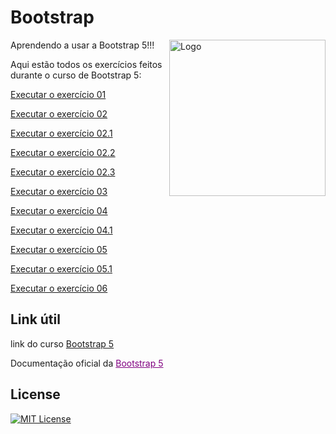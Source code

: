 # Bootstrap

<img src="https://cdn.jsdelivr.net/gh/devicons/devicon@latest/icons/bootstrap/bootstrap-original.svg" alt="Logo" align="right" width="250"/>

Aprendendo a usar a Bootstrap 5!!!
 
Aqui estão todos os exercícios feitos durante o curso de Bootstrap 5:

<a href= "https://anajulialeite.github.io/Bootstrap/Aula01.html">Executar o exercício 01</a>

<a href= "https://anajulialeite.github.io/Bootstrap/Aula02.html">Executar o exercício 02</a>

<a href= "https://anajulialeite.github.io/Bootstrap/Aula02-1.html">Executar o exercício 02.1</a>

<a href= "https://anajulialeite.github.io/Bootstrap/Aula02-2.html">Executar o exercício 02.2</a>

<a href= "https://anajulialeite.github.io/Bootstrap/Aula02-3.html">Executar o exercício 02.3</a>

<a href= "https://anajulialeite.github.io/Bootstrap/Aula03.html">Executar o exercício 03</a>

<a href= "https://anajulialeite.github.io/Bootstrap/Aula04.html">Executar o exercício 04</a>

<a href= "https://anajulialeite.github.io/Bootstrap/Aula04-1.html">Executar o exercício 04.1</a>

<a href= "https://anajulialeite.github.io/Bootstrap/Aula05.html">Executar o exercício 05</a>

<a href= "https://anajulialeite.github.io/Bootstrap/Aula05-1.html">Executar o exercício 05.1</a>

<a href= "https://anajulialeite.github.io/Bootstrap/Aula06.html">Executar o exercício 06</a>

## Link útil

link do curso <a href= "https://www.youtube.com/watch?v=ntdPisE93-w">Bootstrap 5</a>

Documentação oficial da <a href= "https://getbootstrap.com/" style="color: purple;">Bootstrap 5</a>

## License

[![MIT License](https://img.shields.io/badge/License-MIT-%231C003F.svg)](./LICENSE)
